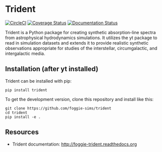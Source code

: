 # Trident

[![CircleCI](https://circleci.com/gh/foggie-sims/trident/tree/master.svg?style=svg)](https://circleci.com/gh/foggie-sims/trident/tree/master)
[![Coverage Status](https://coveralls.io/repos/github/foggie-sims/trident/badge.svg?branch=master)](https://coveralls.io/github/foggie-sims/trident?branch=master)
[![Documentation Status](https://readthedocs.org/projects/foggie-trident/badge/?version=latest)](https://foggie-trident.readthedocs.io/en/latest/?badge=latest)

Trident is a Python package for creating synthetic absorption-line spectra
from astrophysical hydrodynamics simulations.  It utilizes the yt package
to read in simulation datasets and extends it to provide realistic
synthetic observations appropriate for studies of the interstellar,
circumgalactic, and intergalactic media.

## Installation (after yt installed)

Trident can be installed with pip:

```
pip install trident
```

To get the development version, clone this repository and install like this:

```
git clone https://github.com/foggie-sims/trident
cd trident
pip install -e .
```

## Resources

 * Trident documentation: http://foggie-trident.readthedocs.org
